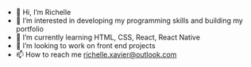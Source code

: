 - 👋 Hi, I’m Richelle
- 👀 I’m interested in developing my programming skills and building my portfolio
- 🌱 I’m currently learning HTML, CSS, React, React Native
- 💞️ I’m looking to work on front end projects
- 📫 How to reach me richelle.xavier@outlook.com

<!---
rnxavier/rnxavier is a ✨ special ✨ repository because its `README.md` (this file) appears on your GitHub profile.
You can click the Preview link to take a look at your changes.
--->
